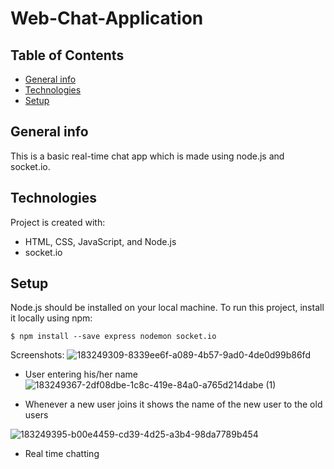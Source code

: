 # Web-Chat-Application

## Table of Contents
* [General info](#general-info)
* [Technologies](#technologies)
* [Setup](#setup)

## General info
This is a basic real-time chat app which is made using node.js and socket.io.

## Technologies
Project is created with:
*  HTML, CSS, JavaScript, and Node.js
* socket.io

## Setup
Node.js should be installed on your local machine.
To run this project, install it locally using npm:
```
$ npm install --save express nodemon socket.io
```
Screenshots:
![183249309-8339ee6f-a089-4b57-9ad0-4de0d99b86fd](https://user-images.githubusercontent.com/66257555/183249637-8d3b6ac7-f85d-44a8-aa01-8bca6132978e.png)

* User entering his/her name
![183249367-2df08dbe-1c8c-419e-84a0-a765d214dabe (1)](https://user-images.githubusercontent.com/66257555/183249655-c3bc452a-e34e-43f5-9d84-0a6da0bfd358.png)

* Whenever a new user joins it shows the name of the new user to the old users

![183249395-b00e4459-cd39-4d25-a3b4-98da7789b454](https://user-images.githubusercontent.com/66257555/183249666-741a97fd-0f7e-4fb1-9d30-01e66c5f42c0.png)

* Real time chatting
